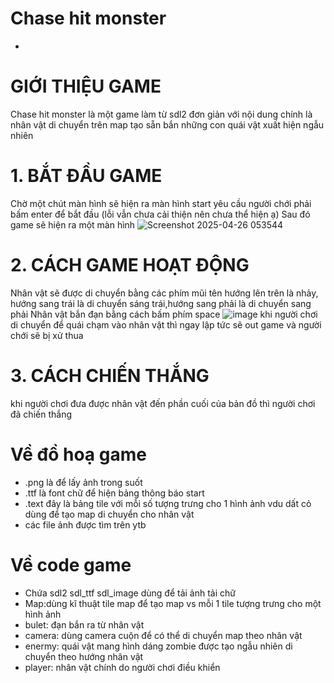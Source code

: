 # Chase hit monster
-
# GIỚI THIỆU GAME 
Chase hit monster là một game làm từ sdl2 đơn giản với nội dung chính là nhân vật di chuyển trên map tạo sẵn bắn những con quái vật xuất hiện ngẫu nhiên
# 1. BẮT ĐẦU GAME
Chờ một chút màn hình sẽ hiện ra màn hình start yêu cầu người chới phải bấm enter để bắt đầu (lỗi vẫn chưa cải thiện nên chưa thể hiện ạ)
Sau đó game sẽ hiện ra một màn hình
![Screenshot 2025-04-26 053544](https://github.com/user-attachments/assets/b869b76a-e23a-4e60-905f-9bd3e14c4f65)
# 2. CÁCH GAME HOẠT ĐỘNG
Nhân vật sẽ được di chuyển bằng các phím mũi tên hướng lên trên là nhảy, hướng sang trái là di chuyển sáng trái,hướng sang phải là di chuyển sang phải
Nhân vật bắn đạn bằng cách bấm phím space
![image](https://github.com/user-attachments/assets/9bd8c9b0-fd07-4953-83fb-0489509425f9)
khi người chơi di chuyển để quái chạm vào nhân vật thì ngay lập tức sẽ out game và người chới sẽ bị xử thua
# 3. CÁCH CHIẾN THẮNG
khi người chơi đưa được nhân vật đến phần cuối của bản đồ thì người chơi đã chiến thắng
# Về đồ hoạ game 
- .png là để lấy ảnh trong suốt
- .ttf là font chữ để hiện bảng thông báo start
- .text đây là bảng tile với mỗi số tượng trưng cho 1 hình ảnh vdu dất cỏ dùng để tạo map di chuyển cho nhân vật
- các file ảnh được tìm trên ytb
# Về code game
- Chứa sdl2 sdl_ttf sdl_image dùng để tải ảnh tải chữ
- Map:dùng kĩ thuật tile map để tạo map vs mỗi 1 tile tượng trưng cho một hình ảnh
- bulet: đạn bắn ra từ nhân vật
- camera: dùng camera cuộn để có thể di chuyển map theo nhân vật
- enermy: quái vật mang hình dáng zombie được tạo ngẫu nhiên di chuyển theo hướng nhân vật
- player: nhân vật chính do người chơi điều khiển  


